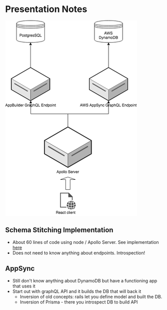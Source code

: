 # Presentation Notes

![Architecture](architecture.png)

## Schema Stitching Implementation
  - About 60 lines of code using node / Apollo Server. See implementation [here](server/index.js)
  - Does not need to know anything about endpoints. Introspection!

## AppSync
  - Still don't know anything about DynamoDB but have a functioning app that uses it
  - Start out with graphQL API and it builds the DB that will back it
    - Inversion of old concepts: rails let you define model and built the DB.
    - Inversion of Prisma - there you introspect DB to build API

